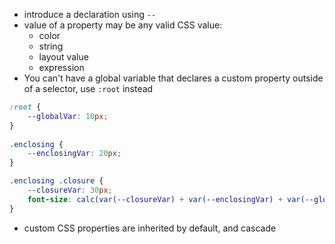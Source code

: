 - introduce a declaration using `--`
- value of a property may be any valid CSS value:
	- color
	- string
	- layout value
	- expression
- You can't have a global variable that declares a custom property outside of a selector, use `:root` instead  

```css
:root {  
	--globalVar: 10px;  
}  
  
.enclosing {  
	--enclosingVar: 20px;  
}  

.enclosing .closure {  
	--closureVar: 30px;  
	font-size: calc(var(--closureVar) + var(--enclosingVar) + var(--globalVar);  
}
```
- custom CSS properties are inherited by default, and cascade